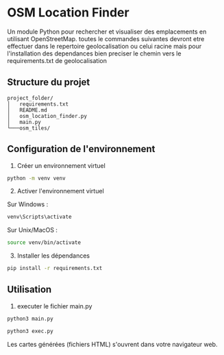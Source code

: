 # OSM Location Finder

Un module Python pour rechercher et visualiser des emplacements en utilisant OpenStreetMap.
toutes le commandes suivantes devront etre effectuer dans le repertoire geolocalisation ou celui racine mais pour l'installation des dependances bien preciser le chemin vers le requirements.txt de geolocalisation

## Structure du projet
```
project_folder/
│   requirements.txt
│   README.md
│   osm_location_finder.py
│   main.py
└───osm_tiles/
```

## Configuration de l'environnement

1. Créer un environnement virtuel
```bash
python -m venv venv
```

2. Activer l'environnement virtuel

Sur Windows :
```bash
venv\Scripts\activate
```

Sur Unix/MacOS :
```bash
source venv/bin/activate
```

3. Installer les dépendances
```bash
pip install -r requirements.txt
```

## Utilisation

1. executer le fichier main.py
```bash
python3 main.py

python3 exec.py
```
Les cartes générées (fichiers HTML) s'ouvrent dans votre navigateur web.
